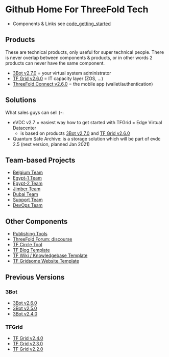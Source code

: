 # Github Home For ThreeFold Tech

- Components & Links see [code_getting_started](code_getting_started.md)

## Products

These are technical products, only useful for super technical people.
There is never overlap between components & products, or in other words 2 products can never have the same component.

- [3Bot v2.7.0](products/3bot2.6.md) = your virtual system administrator
- [TF Grid v2.6.0](products/tfgrid2.6.md) = IT capacity layer (ZOS, ...)
- [ThreeFold Connect v2.6.0](products/threefoldconnect2.6.md) = the mobile app (wallet/authentication)

## Solutions

What sales guys can sell (-:

- eVDC v2.7 = easiest way how to get started with TFGrid = Edge Virtual Datacenter
    - is based on products [3Bot v2.7.0](products/3bot2.7.md) and [TF Grid v2.6.0](products/tfgrid2.6.md)
- Quantum Safe Archive: is a storage solution which will be part of evdc 2.5 (next version, planned Jan 2021)

## Team-based Projects

- [Belgium Team](https://github.com/orgs/threefoldtech/projects/61)
- [Egypt-1 Team](https://github.com/orgs/threefoldtech/projects/127)
- [Egypt-2 Team](https://github.com/orgs/threefoldtech/projects/128)
- [Jimber Team](https://github.com/orgs/threefoldtech/projects/60)
- [Dubai Team](https://github.com/orgs/threefoldtech/projects/130)
- [Support Team](https://circles.threefold.me/project/sabrinasadik-tf-support/kanban)
- [DevOps Team](https://github.com/orgs/threefoldtech/projects/66)

## Other Components
  
- [Publishing Tools](https://github.com/threebotserver/publishingtools)
- [ThreeFold Forum: discourse](https://github.com/threefoldtech/threefold-forums)
- [TF Circle Tool](https://github.com/threefoldtech/circles_reporting_tool)
- [TF Blog Template](https://github.com/threefoldfoundation/blog_example)
- [TF Wiki / Knowledgebase Template](https://github.com/threefoldfoundation/wiki_example)
- [TF Gridsome Website Template](https://github.com/threefoldfoundation/www_examplesite)

## Previous Versions

### 3Bot
- [3Bot v2.6.0](products/3bot2.6.md) 
- [3Bot v2.5.0](products/3bot2.5.md)
- [3Bot v2.4.0](products/3bot2.4.md)

### TFGrid
- [TF Grid v2.4.0](products/tfgrid2.4.md) 
- [TF Grid v2.3.0](products/tfgrid2.3.md)
- [TF Grid v2.2.0](products/tfgrid2.2.md)


